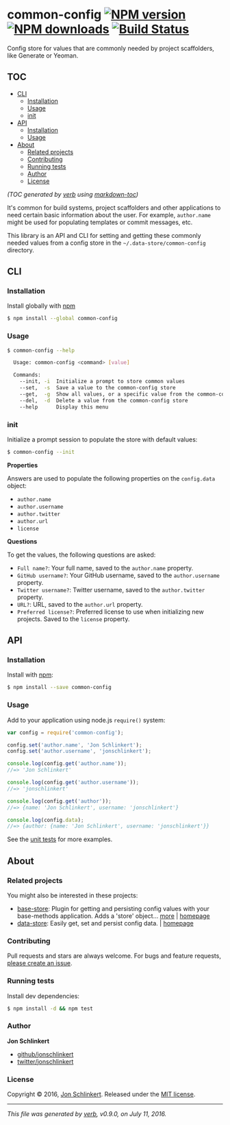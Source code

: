 # common-config [![NPM version](https://img.shields.io/npm/v/common-config.svg?style=flat)](https://www.npmjs.com/package/common-config) [![NPM downloads](https://img.shields.io/npm/dm/common-config.svg?style=flat)](https://npmjs.org/package/common-config) [![Build Status](https://img.shields.io/travis/jonschlinkert/common-config.svg?style=flat)](https://travis-ci.org/jonschlinkert/common-config)

Config store for values that are commonly needed by project scaffolders, like Generate or Yeoman.

## TOC

- [CLI](#cli)
  * [Installation](#installation)
  * [Usage](#usage)
  * [init](#init)
- [API](#api)
  * [Installation](#installation-1)
  * [Usage](#usage-1)
- [About](#about)
  * [Related projects](#related-projects)
  * [Contributing](#contributing)
  * [Running tests](#running-tests)
  * [Author](#author)
  * [License](#license)

_(TOC generated by [verb](https://github.com/verbose/verb) using [markdown-toc](https://github.com/jonschlinkert/markdown-toc))_

It's common for build systems, project scaffolders and other applications to need certain basic information about the user. For example, `author.name` might be used for populating templates or commit messages, etc.

This library is an API and CLI for setting and getting these commonly needed values from a config store in the `~/.data-store/common-config` directory.

## CLI

### Installation

Install globally with [npm](https://www.npmjs.com/)

```sh
$ npm install --global common-config
```

### Usage

```sh
$ common-config --help

  Usage: common-config <command> [value]

  Commands:
    --init, -i  Initialize a prompt to store common values
    --set,  -s  Save a value to the common-config store
    --get,  -g  Show all values, or a specific value from the common-config store
    --del,  -d  Delete a value from the common-config store
    --help      Display this menu
```

### init

Initialize a prompt session to populate the store with default values:

```sh
$ common-config --init
```

**Properties**

Answers are used to populate the following properties on the `config.data` object:

* `author.name`
* `author.username`
* `author.twitter`
* `author.url`
* `license`

**Questions**

To get the values, the following questions are asked:

* `Full name?`: Your full name, saved to the `author.name` property.
* `GitHub username?`: Your GitHub username, saved to the `author.username` property.
* `Twitter username?`: Twitter username, saved to the `author.twitter` property.
* `URL?`: URL, saved to the `author.url` property.
* `Preferred license?`: Preferred license to use when initializing new projects. Saved to the `license` property.

## API

### Installation

Install with [npm](https://www.npmjs.com/):

```sh
$ npm install --save common-config
```

### Usage

Add to your application using node.js `require()` system:

```js
var config = require('common-config');

config.set('author.name', 'Jon Schlinkert');
config.set('author.username', 'jonschlinkert');

console.log(config.get('author.name'));
//=> 'Jon Schlinkert'

console.log(config.get('author.username'));
//=> 'jonschlinkert'

console.log(config.get('author'));
//=> {name: 'Jon Schlinkert', username: 'jonschlinkert'}

console.log(config.data);
//=> {author: {name: 'Jon Schlinkert', username: 'jonschlinkert'}}
```

See the [unit tests](test.js) for more examples.

## About

### Related projects

You might also be interested in these projects:

* [base-store](https://www.npmjs.com/package/base-store): Plugin for getting and persisting config values with your base-methods application. Adds a 'store' object… [more](https://github.com/node-base/base-store) | [homepage](https://github.com/node-base/base-store "Plugin for getting and persisting config values with your base-methods application. Adds a 'store' object that exposes all of the methods from the data-store library. Also now supports sub-stores!")
* [data-store](https://www.npmjs.com/package/data-store): Easily get, set and persist config data. | [homepage](https://github.com/jonschlinkert/data-store "Easily get, set and persist config data.")

### Contributing

Pull requests and stars are always welcome. For bugs and feature requests, [please create an issue](../../issues/new).

### Running tests

Install dev dependencies:

```sh
$ npm install -d && npm test
```

### Author

**Jon Schlinkert**

* [github/jonschlinkert](https://github.com/jonschlinkert)
* [twitter/jonschlinkert](http://twitter.com/jonschlinkert)

### License

Copyright © 2016, [Jon Schlinkert](https://github.com/jonschlinkert).
Released under the [MIT license](https://github.com/jonschlinkert/common-config/blob/master/LICENSE).

***

_This file was generated by [verb](https://github.com/verbose/verb), v0.9.0, on July 11, 2016._